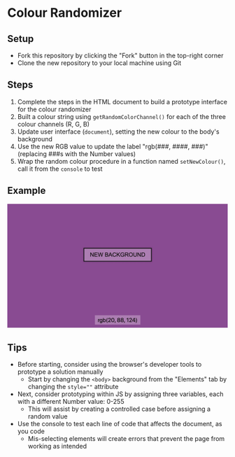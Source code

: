 # Colour Randomizer

## Setup
- Fork this repository by clicking the "Fork" button in the top-right corner
- Clone the new repository to your local machine using Git

## Steps
1. Complete the steps in the HTML document to build a prototype interface for the colour randomizer
2. Built a colour string using `getRandomColorChannel()` for each of the three colour channels (R, G, B)
3. Update user interface (`document`), setting the new colour to the body's background
4. Use the new RGB value to update the label "rgb(###, ####, ###)" (replacing ###s with the Number values)
5. Wrap the random colour procedure in a function named `setNewColour()`, call it from the `console` to test

## Example
![example colour generator](./rand-bg-col.gif)

## Tips
- Before starting, consider using the browser's developer tools to prototype a solution manually
	- Start by changing the `<body>` background from the "Elements" tab by changing the `style=""` attribute
- Next, consider prototyping within JS by assigning three variables, each with a different Number value: 0-255
	- This will assist by creating a controlled case before assigning a random value
- Use the console to test each line of code that affects the document, as you code
	- Mis-selecting elements will create errors that prevent the page from working as intended
